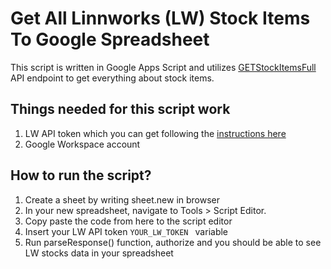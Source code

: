# Get All Linnworks (LW) Stock Items To Google Spreadsheet

This script is written in Google Apps Script and utilizes [GETStockItemsFull](https://apps.linnworks.net//Api/Method/Stock-GetStockItemsFull) API endpoint to get everything about stock items.

## Things needed for this script work
1. LW API token which you can get following the [instructions here](https://help.linnworks.com/support/solutions/articles/7000043829-authorization-api-token)
2. Google Workspace account

## How to run the script?
1. Create a sheet by writing sheet.new in browser
2. In your new spreadsheet, navigate to Tools > Script Editor. 
3. Copy paste the code from here to the script editor
4. Insert your LW API token `YOUR_LW_TOKEN ` variable
5. Run parseResponse() function, authorize and you should be able to see LW stocks data in your spreadsheet
